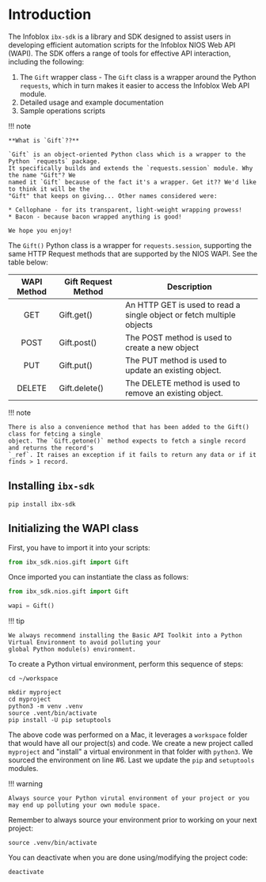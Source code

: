 # Introduction

The Infoblox `ibx-sdk` is a library and SDK designed to assist users in developing efficient automation scripts for the
Infoblox NIOS Web API (WAPI). The SDK offers a range of tools for effective API interaction, including the following:

1. The `Gift` wrapper class - The `Gift` class is a wrapper around the Python `requests`, which
   in turn makes it easier to access the Infoblox Web API module.
2. Detailed usage and example documentation
3. Sample operations scripts

!!! note

    **What is `Gift`??**

    `Gift` is an object-oriented Python class which is a wrapper to the Python `requests` package. 
    It specifically builds and extends the `requests.session` module. Why the name "Gift"? We 
    named it `Gift` because of the fact it's a wrapper. Get it?? We'd like to think it will be the 
    "Gift" that keeps on giving... Other names considered were:

    * Cellophane - for its transparent, light-weight wrapping prowess!
    * Bacon - because bacon wrapped anything is good!

    We hope you enjoy!

The `Gift()` Python class is a wrapper for `requests.session`, supporting the same HTTP Request methods that are
supported by the NIOS WAPI. See the table below:

| WAPI Method | Gift Request Method | Description                                                           |
|:-----------:|---------------------|-----------------------------------------------------------------------|
|     GET     | Gift.get()          | An HTTP GET is used to read a single object or fetch multiple objects |
|    POST     | Gift.post()         | The POST method is used to create a new object                        |
|     PUT     | Gift.put()          | The PUT method is used to update an existing object.                  |
|   DELETE    | Gift.delete()       | The DELETE method is used to remove an existing object.               |

!!! note

    There is also a convenience method that has been added to the Gift() class for fetcing a single
    object. The `Gift.getone()` method expects to fetch a single record and returns the record's 
    `_ref`. It raises an exception if it fails to return any data or if it finds > 1 record.

## Installing `ibx-sdk`

```shell
pip install ibx-sdk
```

## Initializing the WAPI class

First, you have to import it into your scripts:

```python
from ibx_sdk.nios.gift import Gift
```

Once imported you can instantiate the class as follows:

```python
from ibx_sdk.nios.gift import Gift

wapi = Gift()
```

!!! tip

    We always recommend installing the Basic API Toolkit into a Python Virtual Environment to avoid polluting your
    global Python module(s) environment.

To create a Python virtual environment, perform this sequence of steps:

```shell
cd ~/workspace

mkdir myproject
cd myproject
python3 -m venv .venv
source .vent/bin/activate
pip install -U pip setuptools
```

The above code was performed on a Mac, it leverages a `workspace` folder that would have all our project(s) and code. We 
create a new project called `myproject` and "install" a virtual environment in that folder with `python3`. We sourced 
the environment on line #6. Last we update the `pip` and `setuptools` modules.

!!! warning

    Always source your Python virutal environment of your project or you may end up polluting your own module space. 

Remember to always source your environment prior to working on your next project:

```shell linenums="0"
source .venv/bin/activate
```

You can deactivate when you are done using/modifying the project code:

```shell linenums="0"
deactivate
```
